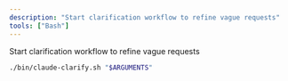 ```yaml
---
description: "Start clarification workflow to refine vague requests"
tools: ["Bash"]
---
```


Start clarification workflow to refine vague requests

```bash
./bin/claude-clarify.sh "$ARGUMENTS"
```